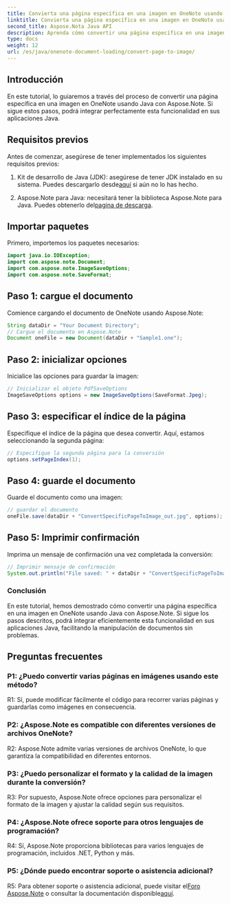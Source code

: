 ```yaml
---
title: Convierta una página específica en una imagen en OneNote usando Java
linktitle: Convierta una página específica en una imagen en OneNote usando Java
second_title: Aspose.Nota Java API
description: Aprenda cómo convertir una página específica en una imagen en OneNote usando Java con Aspose.Note. Siga nuestra guía paso a paso para una integración perfecta.
type: docs
weight: 12
url: /es/java/onenote-document-loading/convert-page-to-image/
---
```

## Introducción

En este tutorial, lo guiaremos a través del proceso de convertir una página específica en una imagen en OneNote usando Java con Aspose.Note. Si sigue estos pasos, podrá integrar perfectamente esta funcionalidad en sus aplicaciones Java.

## Requisitos previos

Antes de comenzar, asegúrese de tener implementados los siguientes requisitos previos:

1.  Kit de desarrollo de Java (JDK): asegúrese de tener JDK instalado en su sistema. Puedes descargarlo desde[aquí](https://www.oracle.com/java/technologies/javase-jdk11-downloads.html) si aún no lo has hecho.

2.  Aspose.Note para Java: necesitará tener la biblioteca Aspose.Note para Java. Puedes obtenerlo del[pagina de descarga](https://releases.aspose.com/note/java/).

## Importar paquetes

Primero, importemos los paquetes necesarios:

```java
import java.io.IOException;
import com.aspose.note.Document;
import com.aspose.note.ImageSaveOptions;
import com.aspose.note.SaveFormat;
```

## Paso 1: cargue el documento

Comience cargando el documento de OneNote usando Aspose.Note:

```java
String dataDir = "Your Document Directory";
// Cargue el documento en Aspose.Note
Document oneFile = new Document(dataDir + "Sample1.one");
```

## Paso 2: inicializar opciones

Inicialice las opciones para guardar la imagen:

```java
// Inicializar el objeto PdfSaveOptions
ImageSaveOptions options = new ImageSaveOptions(SaveFormat.Jpeg);
```

## Paso 3: especificar el índice de la página

Especifique el índice de la página que desea convertir. Aquí, estamos seleccionando la segunda página:

```java
// Especifique la segunda página para la conversión
options.setPageIndex(1);
```

## Paso 4: guarde el documento

Guarde el documento como una imagen:

```java
// guardar el documento
oneFile.save(dataDir + "ConvertSpecificPageToImage_out.jpg", options);
```

## Paso 5: Imprimir confirmación

Imprima un mensaje de confirmación una vez completada la conversión:

```java
// Imprimir mensaje de confirmación
System.out.println("File saved: " + dataDir + "ConvertSpecificPageToImage_out.jpg");
```

### Conclusión

En este tutorial, hemos demostrado cómo convertir una página específica en una imagen en OneNote usando Java con Aspose.Note. Si sigue los pasos descritos, podrá integrar eficientemente esta funcionalidad en sus aplicaciones Java, facilitando la manipulación de documentos sin problemas.

## Preguntas frecuentes

### P1: ¿Puedo convertir varias páginas en imágenes usando este método?

R1: Sí, puede modificar fácilmente el código para recorrer varias páginas y guardarlas como imágenes en consecuencia.

### P2: ¿Aspose.Note es compatible con diferentes versiones de archivos OneNote?

R2: Aspose.Note admite varias versiones de archivos OneNote, lo que garantiza la compatibilidad en diferentes entornos.

### P3: ¿Puedo personalizar el formato y la calidad de la imagen durante la conversión?

R3: Por supuesto, Aspose.Note ofrece opciones para personalizar el formato de la imagen y ajustar la calidad según sus requisitos.

### P4: ¿Aspose.Note ofrece soporte para otros lenguajes de programación?

R4: Sí, Aspose.Note proporciona bibliotecas para varios lenguajes de programación, incluidos .NET, Python y más.

### P5: ¿Dónde puedo encontrar soporte o asistencia adicional?

 R5: Para obtener soporte o asistencia adicional, puede visitar el[Foro Aspose.Note](https://forum.aspose.com/c/note/28) o consultar la documentación disponible[aquí](https://reference.aspose.com/note/java/).